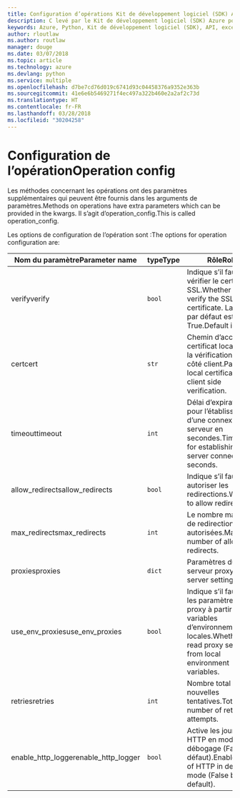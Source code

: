 ```yaml
---
title: Configuration d’opérations Kit de développement logiciel (SDK) Azure pour Python
description: C levé par le Kit de développement logiciel (SDK) Azure pour Python
keywords: Azure, Python, Kit de développement logiciel (SDK), API, exceptions
author: rloutlaw
ms.author: routlaw
manager: douge
ms.date: 03/07/2018
ms.topic: article
ms.technology: azure
ms.devlang: python
ms.service: multiple
ms.openlocfilehash: d7be7cd76d019c6741d93c04458376a9352e363b
ms.sourcegitcommit: 41e6e6b5469271f4ec497a322b460e2a2af2c73d
ms.translationtype: HT
ms.contentlocale: fr-FR
ms.lasthandoff: 03/28/2018
ms.locfileid: "30204258"
---
```

# <a name="operation-config"></a><span data-ttu-id="60f53-104">Configuration de l’opération</span><span class="sxs-lookup"><span data-stu-id="60f53-104">Operation config</span></span> 

<span data-ttu-id="60f53-105">Les méthodes concernant les opérations ont des paramètres supplémentaires qui peuvent être fournis dans les arguments de paramètres.</span><span class="sxs-lookup"><span data-stu-id="60f53-105">Methods on operations have extra parameters which can be provided in the kwargs.</span></span> <span data-ttu-id="60f53-106">Il s’agit d’operation_config.</span><span class="sxs-lookup"><span data-stu-id="60f53-106">This is called operation_config.</span></span>

<span data-ttu-id="60f53-107">Les options de configuration de l’opération sont :</span><span class="sxs-lookup"><span data-stu-id="60f53-107">The options for operation configuration are:</span></span>

|<span data-ttu-id="60f53-108">Nom du paramètre</span><span class="sxs-lookup"><span data-stu-id="60f53-108">Parameter name</span></span>|<span data-ttu-id="60f53-109">type</span><span class="sxs-lookup"><span data-stu-id="60f53-109">Type</span></span>|<span data-ttu-id="60f53-110">Rôle</span><span class="sxs-lookup"><span data-stu-id="60f53-110">Role</span></span>|
|----------------------|------|---------------|
| <span data-ttu-id="60f53-111">verify</span><span class="sxs-lookup"><span data-stu-id="60f53-111">verify</span></span> |`bool`|<span data-ttu-id="60f53-112">Indique s’il faut vérifier le certificat SSL.</span><span class="sxs-lookup"><span data-stu-id="60f53-112">Whether to verify the SSL certificate.</span></span> <span data-ttu-id="60f53-113">La valeur par défaut est True.</span><span class="sxs-lookup"><span data-stu-id="60f53-113">Default is True.</span></span>|
|  <span data-ttu-id="60f53-114">cert</span><span class="sxs-lookup"><span data-stu-id="60f53-114">cert</span></span> |`str`| <span data-ttu-id="60f53-115">Chemin d’accès du certificat local pour la vérification du côté client.</span><span class="sxs-lookup"><span data-stu-id="60f53-115">Path to local certificate for client side verification.</span></span>|
|  <span data-ttu-id="60f53-116">timeout</span><span class="sxs-lookup"><span data-stu-id="60f53-116">timeout</span></span> |`int`| <span data-ttu-id="60f53-117">Délai d’expiration pour l’établissement d’une connexion au serveur en secondes.</span><span class="sxs-lookup"><span data-stu-id="60f53-117">Timeout for establishing a server connection in seconds.</span></span>|
|  <span data-ttu-id="60f53-118">allow_redirects</span><span class="sxs-lookup"><span data-stu-id="60f53-118">allow_redirects</span></span> |`bool` | <span data-ttu-id="60f53-119">Indique s’il faut autoriser les redirections.</span><span class="sxs-lookup"><span data-stu-id="60f53-119">Whether to allow redirects.</span></span>|
|  <span data-ttu-id="60f53-120">max_redirects</span><span class="sxs-lookup"><span data-stu-id="60f53-120">max_redirects</span></span>  |`int`| <span data-ttu-id="60f53-121">Le nombre maximal de redirections autorisées.</span><span class="sxs-lookup"><span data-stu-id="60f53-121">Maimum number of allowed redirects.</span></span>|
|  <span data-ttu-id="60f53-122">proxies</span><span class="sxs-lookup"><span data-stu-id="60f53-122">proxies</span></span>  |`dict` |<span data-ttu-id="60f53-123">Paramètres du serveur proxy.</span><span class="sxs-lookup"><span data-stu-id="60f53-123">Proxy server settings.</span></span>|
|  <span data-ttu-id="60f53-124">use_env_proxies</span><span class="sxs-lookup"><span data-stu-id="60f53-124">use_env_proxies</span></span> |`bool` |<span data-ttu-id="60f53-125">Indique s’il faut lire les paramètres de proxy à partir de variables d’environnement locales.</span><span class="sxs-lookup"><span data-stu-id="60f53-125">Whether to read proxy settings from local environment variables.</span></span>|
|  <span data-ttu-id="60f53-126">retries</span><span class="sxs-lookup"><span data-stu-id="60f53-126">retries</span></span>  |`int` | <span data-ttu-id="60f53-127">Nombre total de nouvelles tentatives.</span><span class="sxs-lookup"><span data-stu-id="60f53-127">Total number of retry attempts.</span></span>|
|  <span data-ttu-id="60f53-128">enable_http_logger</span><span class="sxs-lookup"><span data-stu-id="60f53-128">enable_http_logger</span></span> | `bool`| <span data-ttu-id="60f53-129">Active les journaux HTTP en mode débogage (False par défaut).</span><span class="sxs-lookup"><span data-stu-id="60f53-129">Enable logs of HTTP in debug mode (False by default).</span></span>|
